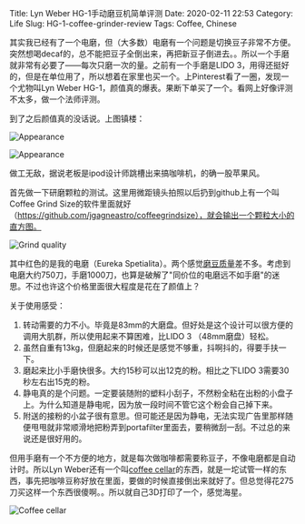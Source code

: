 Title: Lyn Weber HG-1手动磨豆机简单评测
Date: 2020-02-11 22:53
Category: Life
Slug: HG-1-coffee-grinder-review
Tags: Coffee, Chinese

其实我已经有了一个电磨，但（大多数）电磨有一个问题是切换豆子非常不方便。突然想喝decaf的，总不能把豆子全倒出来，再把新豆子倒进去。。所以一个手磨就非常有必要了——每次只磨一次的量。之前有一个手磨是LIDO 3，用得还挺好的，但是在单位用了，所以想着在家里也买一个。上Pinterest看了一圈，发现一个尤物叫Lyn Weber HG-1，颜值真的爆表。果断下单买了一个。看网上好像评测不太多，做一个法师评测。

到了之后颜值真的没话说。上图镇楼：

![Appearance](/images/hg1-1.jpg)

![Appearance](/images/hg1-2.jpg)

做工无敌，据说老板是ipod设计师跳槽出来搞咖啡机，的确一股苹果风。

首先做一下研磨颗粒的测试。这里用微距镜头拍照以后扔到github上有一个叫Coffee Grind Size的软件里面就好（https://github.com/jgagneastro/coffeegrindsize），就会输出一个颗粒大小的直方图。

![Grind quality](/images/hg1-quality.png)

其中红色的是我的电磨（Eureka Spetialita）。两个感觉[磨豆质量](https://yage.ai/grinder-tech-specs.html)差不多。考虑到电磨大约750刀，手磨1000刀，也算是破解了"同价位的电磨远不如手磨"的迷思。不过也许这个价格里面很大程度是花在了颜值上？

关于使用感受：

1. 转动需要的力不小。毕竟是83mm的大磨盘。但好处是这个设计可以很方便的调用大肌群，所以使用起来不算困难，比LIDO 3 （48mm磨盘）轻松。
2. 虽然自重有13kg，但磨起来的时候还是感觉不够重，抖啊抖的，得要手扶一下。
3. 磨起来比小手磨快很多。大约15秒可以出12克的粉。相比之下LIDO 3需要30秒左右出15克的粉。
4. 静电真的是个问题。一定要装随附的塑料小刮子，不然粉全粘在出粉的小盘子上。为什么知道是静电呢，因为放一段时间不管它这个粉会自己掉下来。
5. 附送的接粉的小盆子很有意思。但可能还是因为静电，无法实现广告里那样随便甩甩就非常顺滑地把粉弄到portafilter里面去，要稍微刮一刮。不过总的来说还是很好用的。

但用手磨有一个不方便的地方，就是每次做咖啡都需要称豆子，不像电磨都是自动计时。所以Lyn Weber还有一个叫[coffee cellar](https://yage.ai/coffee-cellar-comparison.html)的东西，就是一坨试管一样的东西，事先把咖啡豆称好放在里面，要做的时候直接倒出来就好了。但总觉得花275刀买这样一个东西很傻啊。。所以就自己3D打印了一个，感觉海星。

![Coffee cellar](/images/hg1-cellar.jpg)